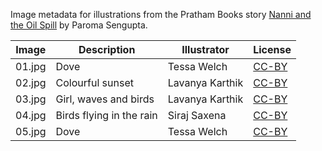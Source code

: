 Image metadata for illustrations from the Pratham Books story [Nanni and the Oil Spill](https://storyweaver.org.in/stories/5095-nanni-and-the-oil-spill) by Paroma Sengupta.

Image | Description | Illustrator | License
----- | ----------- | ----------- | -------
01.jpg | Dove | Tessa Welch | [CC-BY](https://creativecommons.org/licenses/by/4.0/)
02.jpg | Colourful sunset | Lavanya Karthik | [CC-BY](https://creativecommons.org/licenses/by/4.0/)
03.jpg | Girl, waves and birds | Lavanya Karthik | [CC-BY](https://creativecommons.org/licenses/by/4.0/)
04.jpg | Birds flying in the rain | Siraj Saxena | [CC-BY](https://creativecommons.org/licenses/by/4.0/)
05.jpg | Dove | Tessa Welch | [CC-BY](https://creativecommons.org/licenses/by/4.0/)